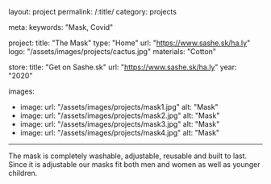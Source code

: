 layout: project
permalink: /:title/
category: projects

meta:
  keywords: "Mask, Covid"

project:
  title: "The Mask"
  type: "Home"
  url: "https://www.sashe.sk/ha.ly"
  logo: "/assets/images/projects/cactus.jpg"
  materials: "Cotton"

store:
  title: "Get on Sashe.sk"
  url: "https://www.sashe.sk/ha.ly"
  year: "2020"

images:
  - image:
    url: "/assets/images/projects/mask1.jpg"
    alt: "Mask"
  - image:
    url: "/assets/images/projects/mask2.jpg"
    alt: "Mask"
  - image:
    url: "/assets/images/projects/mask3.jpg"
    alt: "Mask"
  - image:
    url: "/assets/images/projects/mask4.jpg"
    alt: "Mask"
---
<p>
  The mask is completely washable, adjustable, reusable and built to last. Since it is adjustable our masks fit both men and women as well as younger children.
</p>
